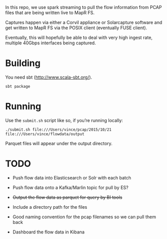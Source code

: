 In this repo, we use spark streaming to pull the flow information from PCAP files that are being
written live to MapR FS.

Captures happen via either a Corvil appliance or Solarcapture software and get written to MapR FS via the POSIX client (eventually FUSE client).

Eventually, this will hopefully be able to deal with very high ingest rate, multiple 40Gbps interfaces being captured.

Building
====

You need sbt (http://www.scala-sbt.org/).

    sbt package

Running
====

Use the `submit.sh` script like so, if you’re running locally:

    ./submit.sh file:///Users/vince/pcap/2015/10/21  file:///Users/vince/flowdata/output

Parquet files will appear under the output directory.


TODO
=====

* Push flow data into Elasticsearch or Solr with each batch

* Push flow data onto a Kafka/Marlin topic for pull by ES?

* ~~Output the flow data as parquet for query by BI tools~~

* Include a directory path for the files

* Good naming convention for the pcap filenames so we can pull them back

* Dashboard the flow data in Kibana


